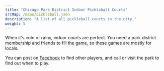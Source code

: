 ```yaml
---
title: "Chicago Park District Indoor Pickleball Courts"
srcMap: /maps/pickleball.json
description: "A list of all pickleball courts in the city."
weight: 5
---
```


When it's cold or rainy, indoor courts are perfect. You need a park district membership and friends to fill the game, so these games are mostly for locals. 

You can post on [Facebook](https://www.facebook.com/groups/1781983742045018/) to find other players, and call or visit the park to find out when to play. 